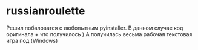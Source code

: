 # russianroulette

Решил побаловатся с любопытным  pyinstaller. 
В данном случае код оригинала + что получилось ) А получилась весьма рабочая текстовая игра под (Windows)
